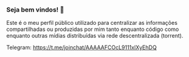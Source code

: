 ### Seja bem vindos! 👋

Este é o meu perfil público utilizado para centralizar as informações compartilhadas ou produzidas por mim tanto enquanto código como enquanto outras mídias distribuídas via rede descentralizada (torrent).

Telegram: https://t.me/joinchat/AAAAAFCOcL9111xlXyEhDQ

<!--
**bwb0de/bwb0de** is a ✨ _special_ ✨ repository because its `README.md` (this file) appears on your GitHub profile.

Here are some ideas to get you started:

- 🔭 I’m currently working on ...
- 🌱 I’m currently learning ...
- 👯 I’m looking to collaborate on ...
- 🤔 I’m looking for help with ...
- 💬 Ask me about ...
- 📫 How to reach me: ...
- 😄 Pronouns: ...
- ⚡ Fun fact: ...
-->
